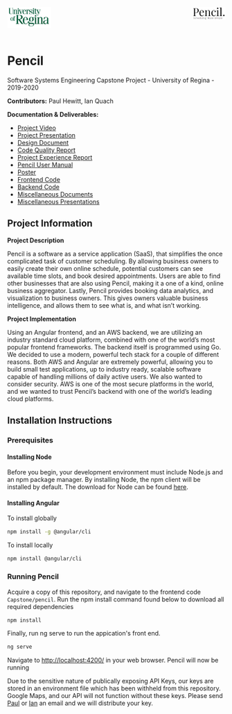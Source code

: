 <p>
  <img align="left" src="/uofr_logo.png" alt="U of R logo" width="20%"/>
  <img align="right" src="/pencil_logo.PNG" alt="Pencil logo" width="15%"/>
</p>

<br/><br/><br/><br/>

# Pencil

Software Systems Engineering Capstone Project - University of Regina - 2019-2020
<br/>

**Contributors:** Paul Hewitt, Ian Quach

**Documentation & Deliverables:**
* [Project Video](https://youtu.be/8dgjCD_Ma-w)
* [Project Presentation](https://github.com/paulhewitt/Capstone/blob/master/Presentations/Pencil%20Presentation.pdf)
* [Design Document](https://github.com/paulhewitt/Capstone/blob/master/Documentation/Pencil%20Design%20Document.pdf)
* [Code Quality Report](https://github.com/paulhewitt/Capstone/blob/master/Documentation/Code%20Quality%20Review%20Report.pdf)
* [Project Experience Report](https://github.com/paulhewitt/Capstone/blob/master/Documentation/Project%20Experience%20Report.pdf)
* [Pencil User Manual](https://github.com/paulhewitt/Capstone/blob/master/Documentation/Pencil%20User%20Manual.pdf)
* [Poster]()
* [Frontend Code](https://github.com/paulhewitt/Capstone/tree/master/pencil)
* [Backend Code](https://github.com/paulhewitt/Capstone/tree/master/back/pencilService)
* [Miscellaneous Documents](https://github.com/paulhewitt/Capstone/tree/master/Documentation/Miscellaneous%20Documentation)
* [Miscellaneous Presentations](https://github.com/paulhewitt/Capstone/tree/master/Presentations/Miscellaneous%20Presentations)
      
## Project Information
**Project Description**

Pencil is a software as a service application (SaaS), that simplifies the once complicated task of customer scheduling. By allowing business owners to easily create their own online schedule, potential customers can see available time slots, and book desired appointments. Users are able to find other businesses that are also using Pencil, making it a one of a kind, online business aggregator. Lastly, Pencil provides booking data analytics, and visualization to business owners. This gives owners valuable business intelligence, and allows them to see what is, and what isn’t working.

**Project Implementation**

Using an Angular frontend, and an AWS backend, we are utilizing an industry standard cloud platform, combined with one of the world’s most popular frontend frameworks. The backend itself is programmed using Go. We decided to use a modern, powerful tech stack for a couple of different reasons. Both AWS and Angular are extremely powerful, allowing you to build small test applications, up to industry ready, scalable software capable of handling millions of daily active users. We also wanted to consider security. AWS is one of the most secure platforms in the world, and we wanted to trust Pencil’s backend with one of the world’s leading cloud platforms.

## Installation Instructions

### Prerequisites
#### Installing Node

Before you begin, your development environment must include Node.js and an npm package manager. By installing Node, the npm client will be installed by default. The download for Node can be found [here](https://nodejs.org/en/).

#### Installing Angular

To install globally
```bash
npm install -g @angular/cli
```

To install locally
```bash
npm install @angular/cli
```

### Running Pencil

Acquire a copy of this repository, and navigate to the frontend code `Capstone/pencil`. Run the npm install command found below to download all required dependencies
```bash
npm install
```

Finally, run ng serve to run the appication's front end.
```bash
ng serve
```

Navigate to [http://localhost:4200/](http://localhost:4200/) in your web browser. Pencil will now be running

Due to the sensitive nature of publically exposing API Keys, our keys are stored in an environment file which has been withheld from this repository. Google Maps, and our API will not function without these keys. Please send [Paul](mailto:paul@hewitt.dev?subject=PencilAPI) or [Ian](mailto:quach.ian07@gmail.com?subject=PencilAPI) an email and we will distribute your key.  
